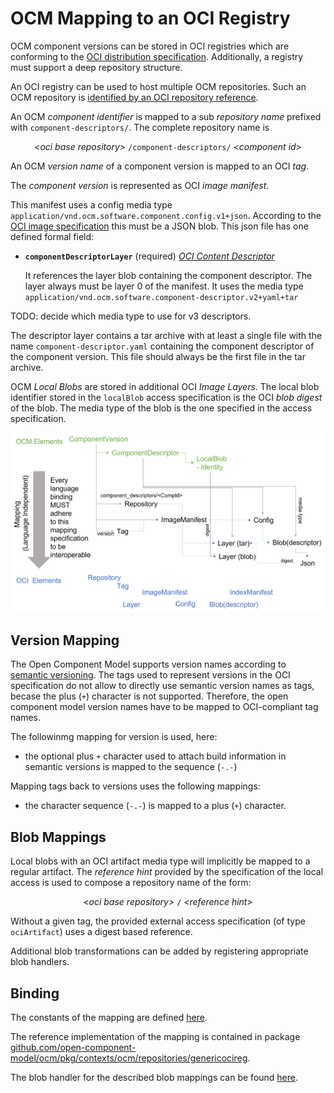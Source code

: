# OCM Mapping to an OCI Registry

OCM component versions can be stored in OCI registries which 
are conforming to the [OCI distribution specification](https://github.com/opencontainers/distribution-spec/blob/main/spec.md).
Additionally, a registry must support a deep repository structure.

An OCI registry can be used to host multiple OCM repositories.
Such an OCM repository is [identified by an OCI repository reference](../../../../pkg/contexts/oci/repositories/ocireg/README.md).

An OCM *component identifier* is mapped to a sub *repository name* prefixed
with `component-descriptors/`. The complete repository name is

<div align="center">

*&lt;oci base repository>* `/component-descriptors/` *&lt;component id>*

</div>

An OCM *version name* of a component version is mapped to an OCI *tag*.

The *component version* is represented as OCI *image manifest*.

This manifest uses a config media type `application/vnd.ocm.software.component.config.v1+json`.
According to the [OCI image specification](https://github.com/opencontainers/image-spec/blob/main/spec.md) this must be a JSON blob.
This json file has one defined formal field:

- **`componentDescriptorLayer`** (required) [*OCI Content Descriptor*](https://github.com/opencontainers/image-spec/blob/main/descriptor.md)

  It references the layer blob containing the component descriptor. The layer
  always must be layer 0 of the manifest. It uses the media type
  `application/vnd.ocm.software.component-descriptor.v2+yaml+tar`


TODO: decide which media type to use for v3 descriptors.

The descriptor layer contains a tar archive with at least a single file
with the name `component-descriptor.yaml` containing the component descriptor of the
component version. This file should always be the first file in the tar archive.

OCM *Local Blobs* are stored in additional OCI *Image Layers*. The local blob
identifier stored in the `localBlob` access specification is the OCI *blob digest*
of the blob. The media type of the blob is the one specified in the
access specification.

<div align="center">

<img src="ocm2oci-mapping.png" alt="drawing" width="800"/>

</div>

## Version Mapping

The Open Component Model supports version names according to [semantic versioning](https://semver.org/).
The tags used to represent versions in the OCI specification do not allow to directly use semantic version names as tags, becase the plus (`+`) character is not supported. Therefore, the open component model version names have to be mapped
to OCI-compliant tag names.

The followinmg mapping for version is used, here:
- the optional plus `+` character used to attach build information in semantic versions is mapped to the sequence (`-.-`)

Mapping tags back to versions uses the following mappings:
- the character sequence (`-.-`) is mapped to a plus (`+`) character.

## Blob Mappings

Local blobs with an OCI artifact media type will implicitly be mapped to a regular
artifact. The *reference hint* provided by the specification of the local access
is used to compose a repository name of the form:

<div align="center">

*&lt;oci base repository>* `/` *&lt;reference hint>*

</div>

Without a given tag, the provided external access specification (of type `ociArtifact`)
uses a digest based reference.

Additional blob transformations can be added by registering appropriate blob handlers.


## Binding

The constants of the mapping are defined [here](../../../../pkg/contexts/ocm/repositories/genericocireg/componentmapping/constants.go).

The reference implementation of the mapping is contained in package [github.com/open-component-model/ocm/pkg/contexts/ocm/repositories/genericocireg](../../../../pkg/contexts/ocm/repositories/genericocireg).

The blob handler for the described blob mappings can be found [here](../../../../pkg/contexts/ocm/blobhandler/oci/ocirepo).